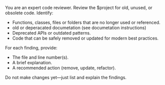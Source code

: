 You are an expert code reviewer. Review the $project for old, unused, or obsolete code. Identify:

- Functions, classes, files or folders that are no longer used or referenced.
- old or deperacated documetation (see documetation instructions)
- Deprecated APIs or outdated patterns.
- Code that can be safely removed or updated for modern best practices.

For each finding, provide:
- The file and line number(s).
- A brief explanation.
- A recommended action (remove, update, refactor).

Do not make changes yet—just list and explain the findings.
